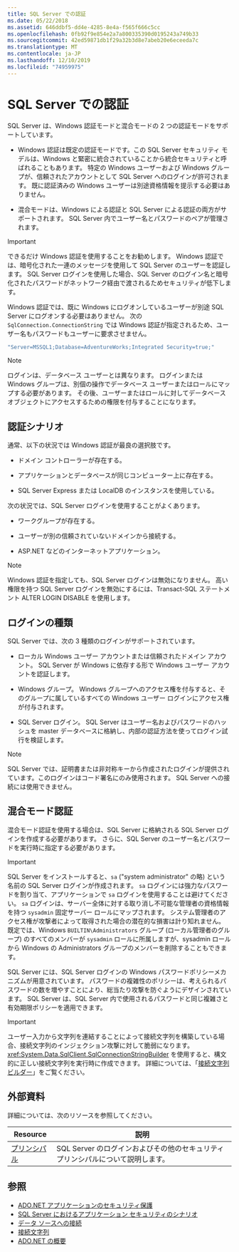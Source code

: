 ```yaml
---
title: SQL Server での認証
ms.date: 05/22/2018
ms.assetid: 646ddbf5-dd4e-4285-8e4a-f565f666c5cc
ms.openlocfilehash: 0fb92f9e854e2a7a800335390d0195243a749b33
ms.sourcegitcommit: 42ed59871db1f29a32b3d8e7abeb20e6eceeda7c
ms.translationtype: MT
ms.contentlocale: ja-JP
ms.lasthandoff: 12/10/2019
ms.locfileid: "74959975"
---
```

# <a name="authentication-in-sql-server"></a>SQL Server での認証
SQL Server は、Windows 認証モードと混合モードの 2 つの認証モードをサポートしています。  
  
- Windows 認証は既定の認証モードです。この SQL Server セキュリティ モデルは、Windows と緊密に統合されていることから統合セキュリティと呼ばれることもあります。 特定の Windows ユーザーおよび Windows グループが、信頼されたアカウントとして SQL Server へのログインが許可されます。 既に認証済みの Windows ユーザーは別途資格情報を提示する必要はありません。  
  
- 混合モードは、Windows による認証と SQL Server による認証の両方がサポートされます。 SQL Server 内でユーザー名とパスワードのペアが管理されます。  
  
> [!IMPORTANT]
> できるだけ Windows 認証を使用することをお勧めします。 Windows 認証では、暗号化された一連のメッセージを使用して SQL Server のユーザーを認証します。 SQL Server ログインを使用した場合、SQL Server のログイン名と暗号化されたパスワードがネットワーク経由で渡されるためセキュリティが低下します。  
  
 Windows 認証では、既に Windows にログオンしているユーザーが別途 SQL Server にログオンする必要はありません。 次の `SqlConnection.ConnectionString` では Windows 認証が指定されるため、ユーザー名もパスワードもユーザーに要求させません。  
  
```csharp  
"Server=MSSQL1;Database=AdventureWorks;Integrated Security=true;"
```  
  
> [!NOTE]
> ログインは、データベース ユーザーとは異なります。 ログインまたは Windows グループは、別個の操作でデータベース ユーザーまたはロールにマップする必要があります。 その後、ユーザーまたはロールに対してデータベース オブジェクトにアクセスするための権限を付与することになります。  
  
## <a name="authentication-scenarios"></a>認証シナリオ  
 通常、以下の状況では Windows 認証が最良の選択肢です。  
  
- ドメイン コントローラーが存在する。  
  
- アプリケーションとデータベースが同じコンピューター上に存在する。  
  
- SQL Server Express または LocalDB のインスタンスを使用している。  
  
 次の状況では、SQL Server ログインを使用することがよくあります。  
  
- ワークグループが存在する。  
  
- ユーザーが別の信頼されていないドメインから接続する。  
  
- ASP.NET などのインターネットアプリケーション。  
  
> [!NOTE]
> Windows 認証を指定しても、SQL Server ログインは無効になりません。 高い権限を持つ SQL Server ログインを無効にするには、Transact-SQL ステートメント ALTER LOGIN DISABLE を使用します。  
  
## <a name="login-types"></a>ログインの種類  
 SQL Server では、次の 3 種類のログインがサポートされています。  
  
- ローカル Windows ユーザー アカウントまたは信頼されたドメイン アカウント。 SQL Server が Windows に依存する形で Windows ユーザー アカウントを認証します。  
  
- Windows グループ。 Windows グループへのアクセス権を付与すると、そのグループに属しているすべての Windows ユーザー ログインにアクセス権が付与されます。  
  
- SQL Server ログイン。 SQL Server はユーザー名およびパスワードのハッシュを master データベースに格納し、内部の認証方法を使ってログイン試行を検証します。  
  
> [!NOTE]
> SQL Server では、証明書または非対称キーから作成されたログインが提供されています。このログインはコード署名にのみ使用されます。 SQL Server への接続には使用できません。  
  
## <a name="mixed-mode-authentication"></a>混合モード認証  
 混合モード認証を使用する場合は、SQL Server に格納される SQL Server ログインを作成する必要があります。 さらに、SQL Server のユーザー名とパスワードを実行時に指定する必要があります。  
  
> [!IMPORTANT]
> SQL Server をインストールすると、`sa` ("system administrator" の略) という名前の SQL Server ログインが作成されます。 `sa` ログインには強力なパスワードを割り当て、アプリケーションで `sa` ログインを使用することは避けてください。 `sa` ログインは、サーバー全体に対する取り消し不可能な管理者の資格情報を持つ `sysadmin` 固定サーバー ロールにマップされます。 システム管理者のアクセス権が攻撃者によって取得された場合の潜在的な損害は計り知れません。 既定では、Windows `BUILTIN\Administrators` グループ (ローカル管理者のグループ) のすべてのメンバーが `sysadmin` ロールに所属しますが、sysadmin ロールから Windows の Administrators グループのメンバーを削除することもできます。  
  
 SQL Server には、SQL Server ログインの Windows パスワードポリシーメカニズムが用意されています。 パスワードの複雑性のポリシーは、考えられるパスワードの数を増やすことにより、総当たり攻撃を防ぐようにデザインされています。 SQL Server は、SQL Server 内で使用されるパスワードと同じ複雑さと有効期限ポリシーを適用できます。  
  
> [!IMPORTANT]
> ユーザー入力から文字列を連結することによって接続文字列を構築している場合、接続文字列のインジェクション攻撃に対して脆弱になります。 <xref:System.Data.SqlClient.SqlConnectionStringBuilder> を使用すると、構文的に正しい接続文字列を実行時に作成できます。 詳細については、「[接続文字列ビルダー](../connection-string-builders.md)」をご覧ください。  
  
## <a name="external-resources"></a>外部資料  
 詳細については、次のリソースを参照してください。  
  
|Resource|説明|  
|--------------|-----------------|  
|[プリンシパル](/sql/relational-databases/security/authentication-access/principals-database-engine)|SQL Server のログインおよびその他のセキュリティ プリンシパルについて説明します。|  
  
## <a name="see-also"></a>参照

- [ADO.NET アプリケーションのセキュリティ保護](../securing-ado-net-applications.md)
- [SQL Server におけるアプリケーション セキュリティのシナリオ](application-security-scenarios-in-sql-server.md)
- [データ ソースへの接続](../connecting-to-a-data-source.md)
- [接続文字列](../connection-strings.md)
- [ADO.NET の概要](../ado-net-overview.md)
